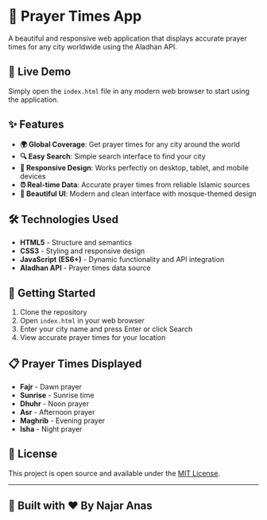 # 🕌 Prayer Times App

A beautiful and responsive web application that displays accurate prayer times for any city worldwide using the Aladhan API.

## 🌟 Live Demo

Simply open the `index.html` file in any modern web browser to start using the application.

## ✨ Features

- **🌍 Global Coverage**: Get prayer times for any city around the world
- **🔍 Easy Search**: Simple search interface to find your city
- **📱 Responsive Design**: Works perfectly on desktop, tablet, and mobile devices
- **⏰ Real-time Data**: Accurate prayer times from reliable Islamic sources
- **🎨 Beautiful UI**: Modern and clean interface with mosque-themed design

## 🛠️ Technologies Used

- **HTML5** - Structure and semantics
- **CSS3** - Styling and responsive design
- **JavaScript (ES6+)** - Dynamic functionality and API integration
- **Aladhan API** - Prayer times data source

## 🚀 Getting Started

1. Clone the repository
2. Open `index.html` in your web browser
3. Enter your city name and press Enter or click Search
4. View accurate prayer times for your location

## 📋 Prayer Times Displayed

- **Fajr** - Dawn prayer
- **Sunrise** - Sunrise time
- **Dhuhr** - Noon prayer
- **Asr** - Afternoon prayer
- **Maghrib** - Evening prayer
- **Isha** - Night prayer

## 📝 License

This project is open source and available under the [MIT License](LICENSE).

---

## 🚀 Built with ❤️ By Najar Anas 
